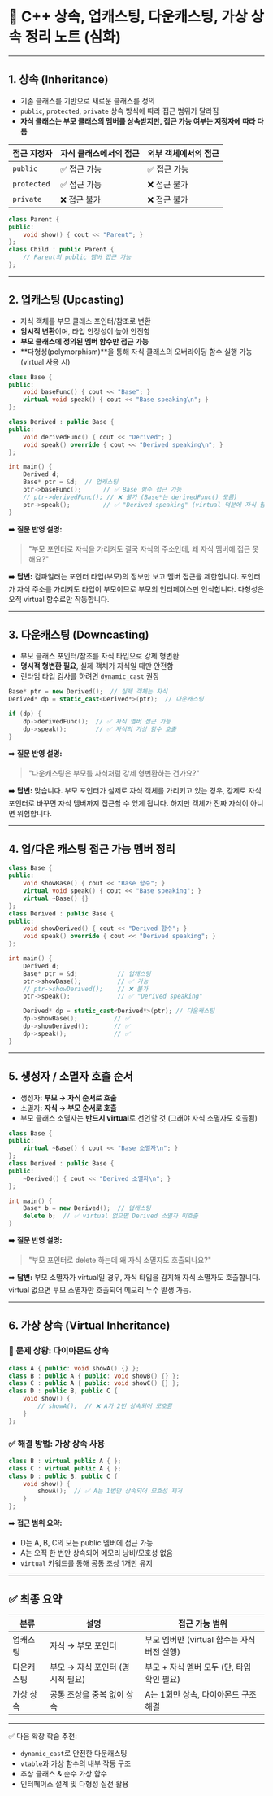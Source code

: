 # 📘 C++ 상속, 업캐스팅, 다운캐스팅, 가상 상속 정리 노트 (심화)

---

## 1. 상속 (Inheritance)

* 기존 클래스를 기반으로 새로운 클래스를 정의
* `public`, `protected`, `private` 상속 방식에 따라 접근 범위가 달라짐
* **자식 클래스는 부모 클래스의 멤버를 상속받지만, 접근 가능 여부는 지정자에 따라 다름**

| 접근 지정자      | 자식 클래스에서의 접근 | 외부 객체에서의 접근 |
| ----------- | ------------ | ----------- |
| `public`    | ✅ 접근 가능      | ✅ 접근 가능     |
| `protected` | ✅ 접근 가능      | ❌ 접근 불가     |
| `private`   | ❌ 접근 불가      | ❌ 접근 불가     |

```cpp
class Parent {
public:
    void show() { cout << "Parent"; }
};
class Child : public Parent {
    // Parent의 public 멤버 접근 가능
};
```

---

## 2. 업캐스팅 (Upcasting)

* 자식 객체를 부모 클래스 포인터/참조로 변환
* **암시적 변환**이며, 타입 안정성이 높아 안전함
* **부모 클래스에 정의된 멤버 함수만 접근 가능**
* \*\*다형성(polymorphism)\*\*을 통해 자식 클래스의 오버라이딩 함수 실행 가능 (virtual 사용 시)

```cpp
class Base {
public:
    void baseFunc() { cout << "Base"; }
    virtual void speak() { cout << "Base speaking\n"; }
};

class Derived : public Base {
public:
    void derivedFunc() { cout << "Derived"; }
    void speak() override { cout << "Derived speaking\n"; }
};

int main() {
    Derived d;
    Base* ptr = &d;  // 업캐스팅
    ptr->baseFunc();      // ✅ Base 함수 접근 가능
    // ptr->derivedFunc(); // ❌ 불가 (Base*는 derivedFunc() 모름)
    ptr->speak();         // ✅ "Derived speaking" (virtual 덕분에 자식 함수 실행)
}
```

➡️ **질문 반영 설명:**

> "부모 포인터로 자식을 가리켜도 결국 자식의 주소인데, 왜 자식 멤버에 접근 못해요?"

➡️ **답변:** 컴파일러는 포인터 타입(부모)의 정보만 보고 멤버 접근을 제한합니다. 포인터가 자식 주소를 가리켜도 타입이 부모이므로 부모의 인터페이스만 인식합니다. 다형성은 오직 virtual 함수로만 작동합니다.

---

## 3. 다운캐스팅 (Downcasting)

* 부모 클래스 포인터/참조를 자식 타입으로 강제 형변환
* **명시적 형변환 필요**, 실제 객체가 자식일 때만 안전함
* 런타임 타입 검사를 하려면 `dynamic_cast` 권장

```cpp
Base* ptr = new Derived();  // 실제 객체는 자식
Derived* dp = static_cast<Derived*>(ptr);  // 다운캐스팅

if (dp) {
    dp->derivedFunc();  // ✅ 자식 멤버 접근 가능
    dp->speak();        // ✅ 자식의 가상 함수 호출
}
```

➡️ **질문 반영 설명:**

> "다운캐스팅은 부모를 자식처럼 강제 형변환하는 건가요?"

➡️ **답변:** 맞습니다. 부모 포인터가 실제로 자식 객체를 가리키고 있는 경우, 강제로 자식 포인터로 바꾸면 자식 멤버까지 접근할 수 있게 됩니다. 하지만 객체가 진짜 자식이 아니면 위험합니다.

---

## 4. 업/다운 캐스팅 접근 가능 멤버 정리

```cpp
class Base {
public:
    void showBase() { cout << "Base 함수"; }
    virtual void speak() { cout << "Base speaking"; }
    virtual ~Base() {}
};
class Derived : public Base {
public:
    void showDerived() { cout << "Derived 함수"; }
    void speak() override { cout << "Derived speaking"; }
};

int main() {
    Derived d;
    Base* ptr = &d;           // 업캐스팅
    ptr->showBase();          // ✅ 가능
    // ptr->showDerived();    // ❌ 불가
    ptr->speak();             // ✅ "Derived speaking"

    Derived* dp = static_cast<Derived*>(ptr); // 다운캐스팅
    dp->showBase();          // ✅
    dp->showDerived();       // ✅
    dp->speak();             // ✅
}
```

---

## 5. 생성자 / 소멸자 호출 순서

* 생성자: **부모 → 자식 순서로 호출**
* 소멸자: **자식 → 부모 순서로 호출**
* 부모 클래스 소멸자는 **반드시 virtual**로 선언할 것 (그래야 자식 소멸자도 호출됨)

```cpp
class Base {
public:
    virtual ~Base() { cout << "Base 소멸자\n"; }
};
class Derived : public Base {
public:
    ~Derived() { cout << "Derived 소멸자\n"; }
};

int main() {
    Base* b = new Derived();  // 업캐스팅
    delete b;  // ✅ virtual 없으면 Derived 소멸자 미호출
}
```

➡️ **질문 반영 설명:**

> "부모 포인터로 delete 하는데 왜 자식 소멸자도 호출되나요?"

➡️ **답변:** 부모 소멸자가 virtual일 경우, 자식 타입을 감지해 자식 소멸자도 호출합니다. virtual 없으면 부모 소멸자만 호출되어 메모리 누수 발생 가능.

---

## 6. 가상 상속 (Virtual Inheritance)

### 📌 문제 상황: 다이아몬드 상속

```cpp
class A { public: void showA() {} };
class B : public A { public: void showB() {} };
class C : public A { public: void showC() {} };
class D : public B, public C {
    void show() {
        // showA();  // ❌ A가 2번 상속되어 모호함
    }
};
```

### ✅ 해결 방법: 가상 상속 사용

```cpp
class B : virtual public A { };
class C : virtual public A { };
class D : public B, public C {
    void show() {
        showA();  // ✅ A는 1번만 상속되어 모호성 제거
    }
};
```

➡️ **접근 범위 요약:**

* D는 A, B, C의 모든 public 멤버에 접근 가능
* A는 오직 한 번만 상속되어 메모리 낭비/모호성 없음
* `virtual` 키워드를 통해 공통 조상 1개만 유지

---

## ✅ 최종 요약

| 분류    | 설명                   | 접근 가능 범위                      |
| ----- | -------------------- | ----------------------------- |
| 업캐스팅  | 자식 → 부모 포인터          | 부모 멤버만 (virtual 함수는 자식 버전 실행) |
| 다운캐스팅 | 부모 → 자식 포인터 (명시적 필요) | 부모 + 자식 멤버 모두 (단, 타입 확인 필요)   |
| 가상 상속 | 공통 조상을 중복 없이 상속      | A는 1회만 상속, 다이아몬드 구조 해결        |

---

✅ 다음 확장 학습 추천:

* `dynamic_cast`로 안전한 다운캐스팅
* `vtable`과 가상 함수의 내부 작동 구조
* 추상 클래스 & 순수 가상 함수
* 인터페이스 설계 및 다형성 실전 활용

